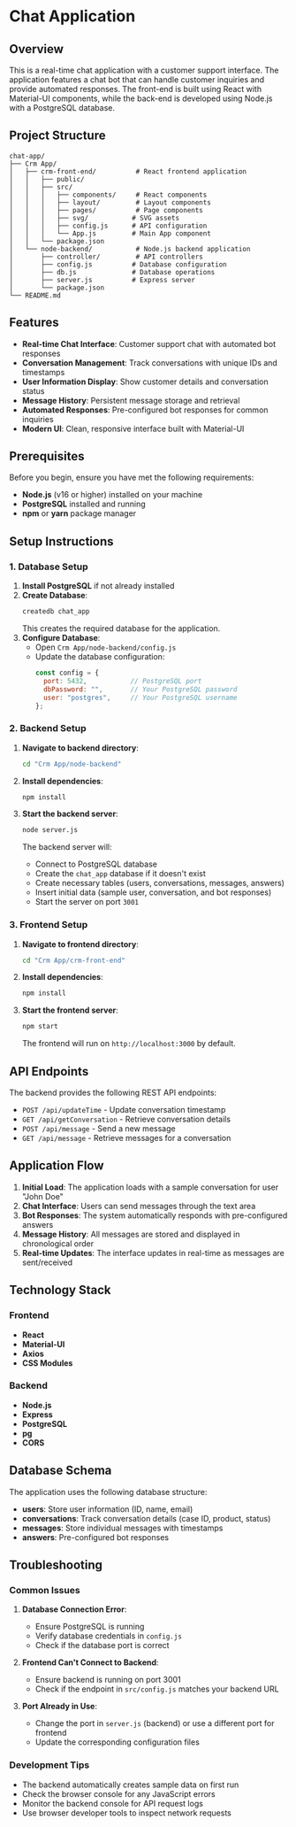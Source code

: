 # Chat Application

## Overview

This is a real-time chat application with a customer support interface. The application features a chat bot that can handle customer inquiries and provide automated responses. The front-end is built using React with Material-UI components, while the back-end is developed using Node.js with a PostgreSQL database.

## Project Structure

```
chat-app/
├── Crm App/
│   ├── crm-front-end/          # React frontend application
│   │   ├── public/
│   │   ├── src/
│   │   │   ├── components/     # React components
│   │   │   ├── layout/         # Layout components
│   │   │   ├── pages/          # Page components
│   │   │   ├── svg/           # SVG assets
│   │   │   ├── config.js      # API configuration
│   │   │   └── App.js         # Main App component
│   │   └── package.json
│   └── node-backend/           # Node.js backend application
│       ├── controller/         # API controllers
│       ├── config.js          # Database configuration
│       ├── db.js              # Database operations
│       ├── server.js          # Express server
│       └── package.json
└── README.md
```

## Features

- **Real-time Chat Interface**: Customer support chat with automated bot responses
- **Conversation Management**: Track conversations with unique IDs and timestamps
- **User Information Display**: Show customer details and conversation status
- **Message History**: Persistent message storage and retrieval
- **Automated Responses**: Pre-configured bot responses for common inquiries
- **Modern UI**: Clean, responsive interface built with Material-UI

## Prerequisites

Before you begin, ensure you have met the following requirements:

- **Node.js** (v16 or higher) installed on your machine
- **PostgreSQL** installed and running
- **npm** or **yarn** package manager

## Setup Instructions

### 1. Database Setup

1. **Install PostgreSQL** if not already installed
2. **Create Database**:
   ```bash
   createdb chat_app
   ```
   This creates the required database for the application.
3. **Configure Database**:
   - Open `Crm App/node-backend/config.js`
   - Update the database configuration:
     ```javascript
     const config = {
       port: 5432,           // PostgreSQL port
       dbPassword: "",       // Your PostgreSQL password
       user: "postgres",     // Your PostgreSQL username
     };
     ```

### 2. Backend Setup

1. **Navigate to backend directory**:
   ```bash
   cd "Crm App/node-backend"
   ```

2. **Install dependencies**:
   ```bash
   npm install
   ```

3. **Start the backend server**:
   ```bash
   node server.js
   ```

   The backend server will:
   - Connect to PostgreSQL database
   - Create the `chat_app` database if it doesn't exist
   - Create necessary tables (users, conversations, messages, answers)
   - Insert initial data (sample user, conversation, and bot responses)
   - Start the server on port `3001`

### 3. Frontend Setup

1. **Navigate to frontend directory**:
   ```bash
   cd "Crm App/crm-front-end"
   ```

2. **Install dependencies**:
   ```bash
   npm install
   ```

3. **Start the frontend server**:
   ```bash
   npm start
   ```

   The frontend will run on `http://localhost:3000` by default.

## API Endpoints

The backend provides the following REST API endpoints:

- `POST /api/updateTime` - Update conversation timestamp
- `GET /api/getConversation` - Retrieve conversation details
- `POST /api/message` - Send a new message
- `GET /api/message` - Retrieve messages for a conversation

## Application Flow

1. **Initial Load**: The application loads with a sample conversation for user "John Doe"
2. **Chat Interface**: Users can send messages through the text area
3. **Bot Responses**: The system automatically responds with pre-configured answers
4. **Message History**: All messages are stored and displayed in chronological order
5. **Real-time Updates**: The interface updates in real-time as messages are sent/received

## Technology Stack

### Frontend
- **React** 
- **Material-UI** 
- **Axios**
- **CSS Modules** 

### Backend
- **Node.js**
- **Express**
- **PostgreSQL**
- **pg**
- **CORS**

## Database Schema

The application uses the following database structure:

- **users**: Store user information (ID, name, email)
- **conversations**: Track conversation details (case ID, product, status)
- **messages**: Store individual messages with timestamps
- **answers**: Pre-configured bot responses

## Troubleshooting

### Common Issues

1. **Database Connection Error**:
   - Ensure PostgreSQL is running
   - Verify database credentials in `config.js`
   - Check if the database port is correct

2. **Frontend Can't Connect to Backend**:
   - Ensure backend is running on port 3001
   - Check if the endpoint in `src/config.js` matches your backend URL

3. **Port Already in Use**:
   - Change the port in `server.js` (backend) or use a different port for frontend
   - Update the corresponding configuration files

### Development Tips

- The backend automatically creates sample data on first run
- Check the browser console for any JavaScript errors
- Monitor the backend console for API request logs
- Use browser developer tools to inspect network requests
